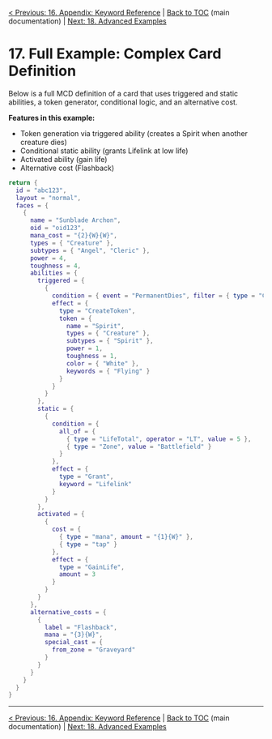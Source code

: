[< Previous: 16. Appendix: Keyword Reference](16_appendix__keyword_reference.md) | [Back to TOC](../README.md) (main documentation) | [Next: 18. Advanced Examples](18_advanced_examples.md)

# 17. Full Example: Complex Card Definition

Below is a full MCD definition of a card that uses triggered and static abilities, a token generator, conditional logic, and an alternative cost.

**Features in this example:**
- Token generation via triggered ability (creates a Spirit when another creature dies)
- Conditional static ability (grants Lifelink at low life)
- Activated ability (gain life)
- Alternative cost (Flashback)

```lua
return {
  id = "abc123",
  layout = "normal",
  faces = {
    {
      name = "Sunblade Archon",
      oid = "oid123",
      mana_cost = "{2}{W}{W}",
      types = { "Creature" },
      subtypes = { "Angel", "Cleric" },
      power = 4,
      toughness = 4,
      abilities = {
        triggered = {
          {
            condition = { event = "PermanentDies", filter = { type = "Creature", controller = "Controller" } },
            effect = {
              type = "CreateToken",
              token = {
                name = "Spirit",
                types = { "Creature" },
                subtypes = { "Spirit" },
                power = 1,
                toughness = 1,
                color = { "White" },
                keywords = { "Flying" }
              }
            }
          }
        },
        static = {
          {
            condition = {
              all_of = {
                { type = "LifeTotal", operator = "LT", value = 5 },
                { type = "Zone", value = "Battlefield" }
              }
            },
            effect = {
              type = "Grant",
              keyword = "Lifelink"
            }
          }
        },
        activated = {
          {
            cost = {
              { type = "mana", amount = "{1}{W}" },
              { type = "tap" }
            },
            effect = {
              type = "GainLife",
              amount = 3
            }
          }
        }
      },
      alternative_costs = {
        {
          label = "Flashback",
          mana = "{3}{W}",
          special_cast = {
            from_zone = "Graveyard"
          }
        }
      }
    }
  }
}
```

---

[< Previous: 16. Appendix: Keyword Reference](16_appendix__keyword_reference.md) | [Back to TOC](../README.md) (main documentation) | [Next: 18. Advanced Examples](18_advanced_examples.md)
